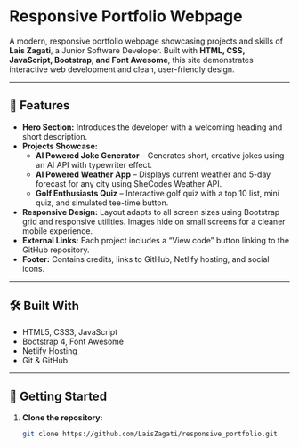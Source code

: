 # Responsive Portfolio Webpage

A modern, responsive portfolio webpage showcasing projects and skills of **Lais Zagati**, a Junior Software Developer. Built with **HTML, CSS, JavaScript, Bootstrap, and Font Awesome**, this site demonstrates interactive web development and clean, user-friendly design.

---

## 🌟 Features

- **Hero Section:** Introduces the developer with a welcoming heading and short description.
- **Projects Showcase:**  
  - **AI Powered Joke Generator** – Generates short, creative jokes using an AI API with typewriter effect.  
  - **AI Powered Weather App** – Displays current weather and 5-day forecast for any city using SheCodes Weather API.  
  - **Golf Enthusiasts Quiz** – Interactive golf quiz with a top 10 list, mini quiz, and simulated tee-time button.  
- **Responsive Design:** Layout adapts to all screen sizes using Bootstrap grid and responsive utilities. Images hide on small screens for a cleaner mobile experience.
- **External Links:** Each project includes a “View code” button linking to the GitHub repository.
- **Footer:** Contains credits, links to GitHub, Netlify hosting, and social icons.

---

## 🛠️ Built With

- HTML5, CSS3, JavaScript  
- Bootstrap 4, Font Awesome  
- Netlify Hosting  
- Git & GitHub  

---

## 🚀 Getting Started

1. **Clone the repository:**  
   ```bash
   git clone https://github.com/LaisZagati/responsive_portfolio.git
